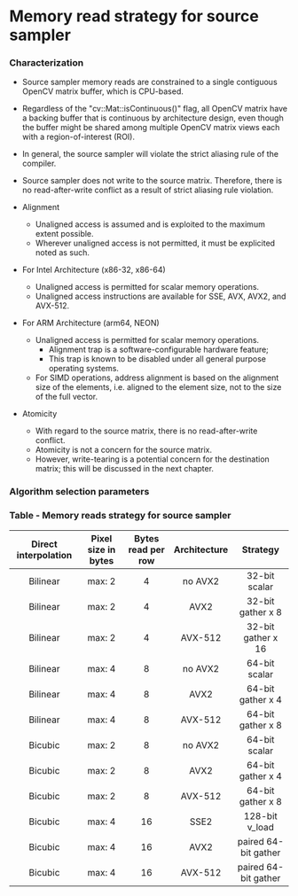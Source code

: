 # Memory read strategy for source sampler

### Characterization

  - Source sampler memory reads are constrained to a single contiguous OpenCV matrix buffer,
    which is CPU-based.
  - Regardless of the "cv::Mat::isContinuous()" flag, all OpenCV matrix have a backing
    buffer that is continuous by architecture design, even though the buffer might be
    shared among multiple OpenCV matrix views each with a region-of-interest (ROI).
  - In general, the source sampler will violate the strict aliasing rule of the compiler.
  - Source sampler does not write to the source matrix. Therefore, there is no
    read-after-write conflict as a result of strict aliasing rule violation.

  - Alignment
    - Unaligned access is assumed and is exploited to the maximum extent possible.
    - Wherever unaligned access is not permitted, it must be explicited noted as such.
  - For Intel Architecture (x86-32, x86-64)
    - Unaligned access is permitted for scalar memory operations.
    - Unaligned access instructions are available for SSE, AVX, AVX2, and AVX-512.
  - For ARM Architecture (arm64, NEON)
    - Unaligned access is permitted for scalar memory operations.
      - Alignment trap is a software-configurable hardware feature;
      - This trap is known to be disabled under all general purpose operating systems.
    - For SIMD operations, address alignment is based on the alignment size of the
      elements, i.e. aligned to the element size, not to the size of the full vector.
  - Atomicity
    - With regard to the source matrix, there is no read-after-write conflict.
    - Atomicity is not a concern for the source matrix.
    - However, write-tearing is a potential concern for the destination matrix; this
      will be discussed in the next chapter.

### Algorithm selection parameters


  

### Table - Memory reads strategy for source sampler

| Direct interpolation | Pixel size in bytes | Bytes read per row | Architecture | Strategy             |
| :------------------: | :-----------------: | :----------------: | :----------: | :------------------: |
| Bilinear             | max: 2              | 4                  | no AVX2      | 32-bit scalar        |
| Bilinear             | max: 2              | 4                  | AVX2         | 32-bit gather x 8    |
| Bilinear             | max: 2              | 4                  | AVX-512      | 32-bit gather x 16   |
| Bilinear             | max: 4              | 8                  | no AVX2      | 64-bit scalar        |
| Bilinear             | max: 4              | 8                  | AVX2         | 64-bit gather x 4    |
| Bilinear             | max: 4              | 8                  | AVX-512      | 64-bit gather x 8    |
| Bicubic              | max: 2              | 8                  | no AVX2      | 64-bit scalar        |
| Bicubic              | max: 2              | 8                  | AVX2         | 64-bit gather x 4    |
| Bicubic              | max: 2              | 8                  | AVX-512      | 64-bit gather x 8    |
| Bicubic              | max: 4              | 16                 | SSE2         | 128-bit v_load       |
| Bicubic              | max: 4              | 16                 | AVX2         | paired 64-bit gather |
| Bicubic              | max: 4              | 16                 | AVX-512      | paired 64-bit gather |

